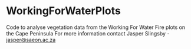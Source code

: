 # WorkingForWaterPlots
Code to analyse vegetation data from the Working For Water Fire plots on the Cape Peninsula
For more information contact Jasper Slingsby - jasper@saeon.ac.za
